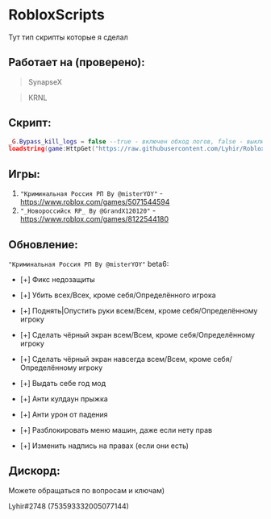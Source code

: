 # RobloxScripts
Тут тип скрипты которые я сделал

## **Работает на (проверено):**
> SynapseX

> KRNL

## **Скрипт:**

```lua
_G.Bypass_kill_logs = false --true - включен обход логов, false - выключен (true может вызывать просадку фпс)
loadstring(game:HttpGet("https://raw.githubusercontent.com/Lyhir/RobloxScripts/main/hub.lua"))()
```

## **Игры:** 
1. `"Криминальная Россия РП By @misterYOY"` - https://www.roblox.com/games/5071544594
2. `"_Новороссийск RP_ By @GrandX120120"` - https://www.roblox.com/games/8122544180

## **Обновление:** 
`"Криминальная Россия РП By @misterYOY"` beta6:
- [+] Фикс недозащиты

- [+] Убить всех/Всех, кроме себя/Определённого игрока

- [+] Поднять|Опустить руки всем/Всем, кроме себя/Определённому игроку

- [+] Сделать чёрный экран всем/Всем, кроме себя/Определённому игроку

- [+] Сделать чёрный экран навсегда всем/Всем, кроме себя/Определённому игроку

- [+] Выдать себе год мод

- [+] Анти кулдаун прыжка

- [+] Анти урон от падения

- [+] Разблокировать меню машин, даже если нету прав

- [+] Изменить надпись на правах (если они есть)

## **Дискорд:**
Можете обращаться по вопросам и ключам)

Lyhir#2748 (753593332005077144)
